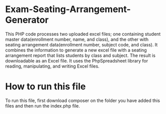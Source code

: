 # Exam-Seating-Arrangement-Generator
This PHP code processes two uploaded excel files; one containing student master data(enrollment number, name, and class), and the other with seating arrangement data(enrollment number, subject code, and class). It combines the information to generate a new excel file with a seating arrangement report that lists students by class and subject.
The result is downloadable as an Excel file. It uses the PhpSpreadsheet library for reading, manipulating, and writing Excel files.

# How to run this file
To run this file, first download composer on the folder you have added this files and then run the index.php file.
